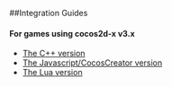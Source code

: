 ##Integration Guides

#### For games using cocos2d-x v3.x

* [The C++ version](./v3-cpp)
* [The Javascript/CocosCreator version](./v3-js)
* [The Lua version](./v3-lua)
